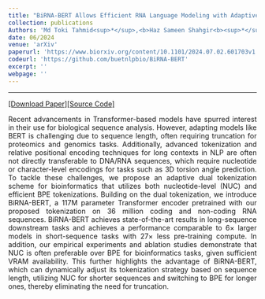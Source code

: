 ```yaml
---
title: "BiRNA-BERT Allows Efficient RNA Language Modeling with Adaptive Tokenization"
collection: publications
Authors: 'Md Toki Tahmid<sup>*</sup>,<b>Haz Sameen Shahgir<b><sup>*</sup>, Sazan Mahbub, Yue Dong, Md Shamsuzzoha Bayzid.'
date: 06/2024
venue: 'arXiv'
paperurl: 'https://www.biorxiv.org/content/10.1101/2024.07.02.601703v1'
codeurl: 'https://github.com/buetnlpbio/BiRNA-BERT'
excerpt: ''
webpage: ''
---
```

---
<a href='https://www.biorxiv.org/content/10.1101/2024.07.02.601703v1' target="_blank">[Download Paper]</a><a href='https://github.com/buetnlpbio/BiRNA-BERT' target="_blank">[Source Code]</a>

<p align="justify">
Recent advancements in Transformer-based models have spurred interest in their use for biological sequence analysis. However, adapting models like BERT is challenging due to sequence length, often requiring truncation for proteomics and genomics tasks. Additionally, advanced tokenization and relative positional encoding techniques for long contexts in NLP are often not directly transferable to DNA/RNA sequences, which require nucleotide or character-level encodings for tasks such as 3D torsion angle prediction. To tackle these challenges, we propose an adaptive dual tokenization scheme for bioinformatics that utilizes both nucleotide-level (NUC) and efficient BPE tokenizations. Building on the dual tokenization, we introduce BiRNA-BERT, a 117M parameter Transformer encoder pretrained with our proposed tokenization on 36 million coding and non-coding RNA sequences. BiRNA-BERT achieves state-of-the-art results in long-sequence downstream tasks and achieves a performance comparable to 6× larger models in short-sequence tasks with 27× less pre-training compute. In addition, our empirical experiments and ablation studies demonstrate that NUC is often preferable over BPE for bioinformatics tasks, given sufficient VRAM availability. This further highlights the advantage of BiRNA-BERT, which can dynamically adjust its tokenization strategy based on sequence length, utilizing NUC for shorter sequences and switching to BPE for longer ones, thereby eliminating the need for truncation.
</p>
